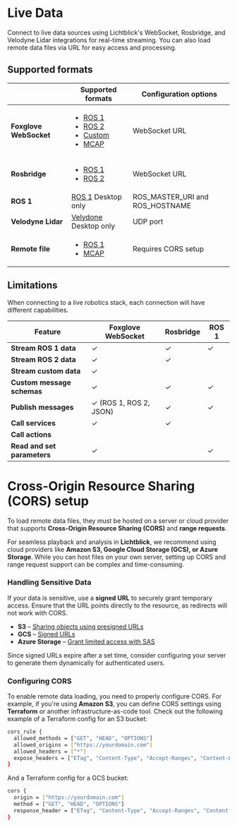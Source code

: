 # Live Data

Connect to live data sources using Lichtblick's WebSocket, Rosbridge, and Velodyne Lidar integrations for real-time streaming. You can also load remote data files via URL for easy access and processing.

## Supported formats

|   | Supported formats              | Configuration options     |
|---|------------------------------|-----------------------------|
| **Foxglove WebSocket** | <ul><li>[ROS 1]()</li><li>[ROS 2]()</li><li>[Custom]()</li><li>[MCAP]()</li></ul> | WebSocket URL |
| **Rosbridge** | <ul><li>[ROS 1]()</li><li>[ROS 2]()</li></ul>| WebSocket URL |
| **ROS 1** | [ROS 1]() Desktop only | ROS_MASTER_URI and ROS_HOSTNAME |
| **Velodyne Lidar** | [Velydone]() Desktop only | UDP port |
| **Remote file** | <ul><li>[ROS 1]()</li><li>[MCAP]()</li></ul> | Requires CORS setup |

## Limitations 

When connecting to a live robotics stack, each connection will have different capabilities.

| Feature                  | Foxglove WebSocket | Rosbridge | ROS 1 |
|--------------------------|-------------------|-----------|------|
| **Stream ROS 1 data**    | ✓                 | ✓         | ✓    |
| **Stream ROS 2 data**    | ✓                 | ✓         |      |
| **Stream custom data**   | ✓                 |           |      |
| **Custom message schemas** | ✓                 | ✓         | ✓    |
| **Publish messages**     | ✓ (ROS 1, ROS 2, JSON) | ✓     | ✓    |
| **Call services**        | ✓                 | ✓         |      |
| **Call actions**         |                   |           |      |
| **Read and set parameters** | ✓                 |  | ✓    |

# Cross-Origin Resource Sharing (CORS) setup

To load remote data files, they must be hosted on a server or cloud provider that supports **Cross-Origin Resource Sharing (CORS)** and **range requests**.  

For seamless playback and analysis in **Lichtblick**, we recommend using cloud providers like **Amazon S3, Google Cloud Storage (GCS), or Azure Storage**. While you can host files on your own server, setting up CORS and range request support can be complex and time-consuming.  

### Handling Sensitive Data  

If your data is sensitive, use a **signed URL** to securely grant temporary access. Ensure that the URL points directly to the resource, as redirects will not work with CORS.  

- **S3** – [Sharing objects using presigned URLs](https://docs.aws.amazon.com/AmazonS3/latest/userguide/ShareObjectPreSignedURL.html)  
- **GCS** – [Signed URLs](https://cloud.google.com/storage/docs/access-control/signed-urls)  
- **Azure Storage** – [Grant limited access with SAS](https://learn.microsoft.com/en-us/azure/storage/common/storage-sas-overview)  

Since signed URLs expire after a set time, consider configuring your server to generate them dynamically for authenticated users.  

### Configuring CORS  

To enable remote data loading, you need to properly configure CORS. For example, if you're using **Amazon S3**, you can define CORS settings using **Terraform** or another infrastructure-as-code tool. 
Check out the following example of a Terraform config for an S3 bucket: 

```sh
cors_rule {
  allowed_methods = ["GET", "HEAD", "OPTIONS"]
  allowed_origins = ["https://yourdomain.com"]
  allowed_headers = ["*"]
  expose_headers = ["ETag", "Content-Type", "Accept-Ranges", "Content-Length"]
}
```
And a Terraform config for a GCS bucket:

```sh
cors {
  origin = ["https://yourdomain.com"]
  method = ["GET", "HEAD", "OPTIONS"]
  response_header = ["ETag", "Content-Type", "Accept-Ranges", "Content-Length"]
}
```